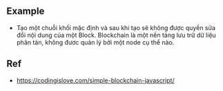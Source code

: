 ## Example
* Tạo một chuỗi khối mặc định và sau khi tạo sẽ không được quyền sửa đổi nội dung của một Block. Blockchain là một nền tảng lưu trữ dữ liệu phân tán, không đươc quản lý bởi một node cụ thể nào.

## Ref
* https://codingislove.com/simple-blockchain-javascript/